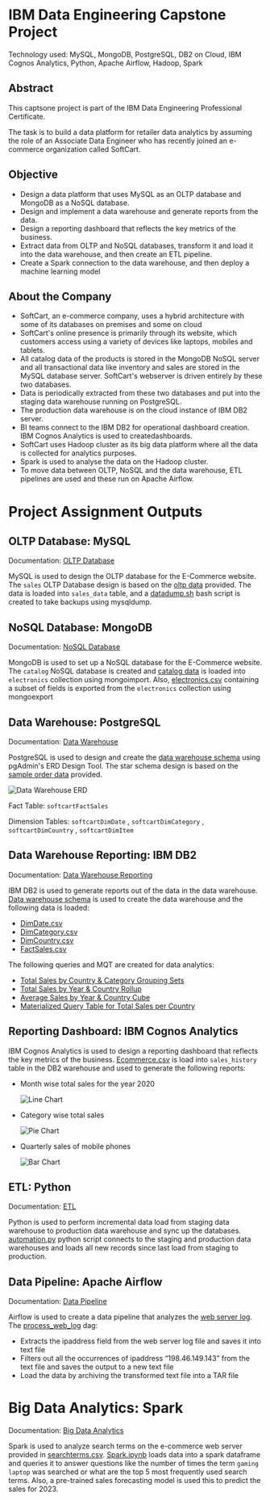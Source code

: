 # IBM Data Engineering Capstone Project

Technology used: MySQL, MongoDB, PostgreSQL, DB2 on Cloud, IBM Cognos Analytics, Python, Apache Airflow, Hadoop, Spark

## Abstract

This captsone project is part of the IBM Data Engineering Professional Certificate.

The task is to build a data platform for retailer data analytics by assuming the role of an Associate Data Engineer who has recently joined an e-commerce organization called SoftCart.

## Objective

* Design a data platform that uses MySQL as an OLTP database and MongoDB as a NoSQL database. 
* Design and implement a data warehouse and generate reports from the data. 
* Design a reporting dashboard that reflects the key metrics of the business. 
* Extract data from OLTP and NoSQL databases, transform it and load it into the data warehouse, and then create an ETL pipeline. 
* Create a Spark connection to the data warehouse, and then deploy a machine learning model

## About the Company

* SoftCart, an e-commerce company, uses a hybrid architecture with some of its databases on premises and some on cloud
* SoftCart's online presence is primarily through its website, which customers access using a variety of devices like laptops, mobiles and tablets.
* All catalog data of the products is stored in the MongoDB NoSQL server and all transactional data like inventory and sales are stored in the MySQL database server. SoftCart's webserver is driven entirely by these two databases.
* Data is periodically extracted from these two databases and put into the staging data warehouse running on PostgreSQL.
* The production data warehouse is on the cloud instance of IBM DB2 server.
* BI teams connect to the IBM DB2 for operational dashboard creation. IBM Cognos Analytics is used to createdashboards.
* SoftCart uses Hadoop cluster as its big data platform where all the data is collected for analytics purposes.
* Spark is used to analyse the data on the Hadoop cluster.
* To move data between OLTP, NoSQL and the data warehouse, ETL pipelines are used and these run on Apache Airflow.

# Project Assignment Outputs

## OLTP Database: MySQL

Documentation: [OLTP Database](https://github.com/Sidkian/SoftCart-Data-Engineering-Project/blob/master/OLTP%20Database/OLTP-Database.md)

MySQL is used to design the OLTP database for the E-Commerce website. The `sales` OLTP Database design is based on the [oltp data](https://github.com/Sidkian/SoftCart-Data-Engineering-Project/blob/master/OLTP%20Database/oltpdata.csv) provided. The data is loaded into `sales_data` table, and a [datadump.sh](https://github.com/Sidkian/SoftCart-Data-Engineering-Project/blob/master/OLTP%20Database/datadump.sh) bash script is created to take backups using mysqldump.

## NoSQL Database: MongoDB

Documentation: [NoSQL Database](https://github.com/Sidkian/SoftCart-Data-Engineering-Project/blob/master/NoSQL%20Database/NoSQL-Database.md)

MongoDB is used to set up a NoSQL database for the E-Commerce website. The `catalog` NoSQL database is created and [catalog data](https://github.com/Sidkian/SoftCart-Data-Engineering-Project/blob/master/NoSQL%20Database/catalog.json) is loaded into `electronics` collection using mongoimport. Also, [electronics.csv](https://github.com/Sidkian/SoftCart-Data-Engineering-Project/blob/master/NoSQL%20Database/electronics.csv) containing a subset of fields is exported from the `electronics` collection using mongoexport

## Data Warehouse: PostgreSQL

Documentation: [Data Warehouse](https://github.com/Sidkian/SoftCart-Data-Engineering-Project/blob/master/Data%20Warehouse/Data-Warehouse.md)

PostgreSQL is used to design and create the [data warehouse schema](https://github.com/Sidkian/SoftCart-Data-Engineering-Project/blob/master/Data%20Warehouse/data-warehouse-schema.sql) using pgAdmin's ERD Design Tool. The star schema design is based on the [sample order data](https://github.com/Sidkian/SoftCart-Data-Engineering-Project/blob/master/Data%20Warehouse/Images/sample-order-data.JPG) provided.

![Data Warehouse ERD](https://github.com/Sidkian/SoftCart-Data-Engineering-Project/blob/master/Data%20Warehouse/Images/data-warehouse-ERD.JPG)

Fact Table: `softcartFactSales`

Dimension Tables: `softcartDimDate` , `softcartDimCategory` , `softcartDimCountry` , `softcartDimItem`

## Data Warehouse Reporting: IBM DB2

Documentation: [Data Warehouse Reporting](https://github.com/Sidkian/SoftCart-Data-Engineering-Project/blob/master/Date%20Warehouse%20Reporting/Data-Warehouse-Reporting.md)

IBM DB2 is used to generate reports out of the data in the data warehouse. [Data warehouse schema](https://github.com/Sidkian/SoftCart-Data-Engineering-Project/blob/master/Date%20Warehouse%20Reporting/data-warehouse-schema-adjusted.sql) is used to create the data warehouse and the following data is loaded:

* [DimDate.csv](https://github.com/Sidkian/SoftCart-Data-Engineering-Project/blob/master/Date%20Warehouse%20Reporting/Data/DimDate.csv)
* [DimCategory.csv](https://github.com/Sidkian/SoftCart-Data-Engineering-Project/blob/master/Date%20Warehouse%20Reporting/Data/DimCategory.csv)
* [DimCountry.csv](https://github.com/Sidkian/SoftCart-Data-Engineering-Project/blob/master/Date%20Warehouse%20Reporting/Data/DimCountry.csv)
* [FactSales.csv](https://github.com/Sidkian/SoftCart-Data-Engineering-Project/blob/master/Date%20Warehouse%20Reporting/Data/FactSales.csv)

The following queries and MQT are created for data analytics:

* [Total Sales by Country & Category Grouping Sets](https://github.com/Sidkian/SoftCart-Data-Engineering-Project/blob/master/Date%20Warehouse%20Reporting/Queries/grouping-sets.sql)
* [Total Sales by Year & Country Rollup](https://github.com/Sidkian/SoftCart-Data-Engineering-Project/blob/master/Date%20Warehouse%20Reporting/Queries/rollup.sql)
* [Average Sales by Year & Country Cube](https://github.com/Sidkian/SoftCart-Data-Engineering-Project/blob/master/Date%20Warehouse%20Reporting/Queries/cube.sql)
* [Materialized Query Table for Total Sales per Country](https://github.com/Sidkian/SoftCart-Data-Engineering-Project/blob/master/Date%20Warehouse%20Reporting/Queries/mqt.sql)

## Reporting Dashboard: IBM Cognos Analytics

IBM Cognos Analytics is used to design a reporting dashboard that reflects the key metrics of the business. [Ecommerce.csv](https://github.com/Sidkian/SoftCart-Data-Engineering-Project/blob/master/Reporting%20Dashboard/ecommerce.csv) is load into `sales_history` table in the DB2 warehouse and used to generate the following reports:

* Month wise total sales for the year 2020

    ![Line Chart](https://github.com/Sidkian/SoftCart-Data-Engineering-Project/blob/master/Reporting%20Dashboard/Images/linechart.JPG)

* Category wise total sales

    ![Pie Chart](https://github.com/Sidkian/SoftCart-Data-Engineering-Project/blob/master/Reporting%20Dashboard/Images/piechart.JPG)

* Quarterly sales of mobile phones

    ![Bar Chart](https://github.com/Sidkian/SoftCart-Data-Engineering-Project/blob/master/Reporting%20Dashboard/Images/barchart.JPG)

## ETL: Python

Documentation: [ETL](https://github.com/Sidkian/SoftCart-Data-Engineering-Project/blob/master/ETL/ETL.md)

Python is used to perform incremental data load from staging data warehouse to production data warehouse and sync up the databases. [automation.py](https://github.com/Sidkian/SoftCart-Data-Engineering-Project/blob/master/ETL/automation.py) python script connects to the staging and production data warehouses and loads all new records since last load from staging to production.

## Data Pipeline: Apache Airflow

Documentation: [Data Pipeline](https://github.com/Sidkian/SoftCart-Data-Engineering-Project/blob/master/Data%20Pipeline/Data-Pipeline.md)

Airflow is used to create a data pipeline that analyzes the [web server log](https://github.com/Sidkian/SoftCart-Data-Engineering-Project/blob/master/Data%20Pipeline/accesslog.txt). The [process_web_log](https://github.com/Sidkian/SoftCart-Data-Engineering-Project/blob/master/Data%20Pipeline/process_web_log.py) dag:

* Extracts the ipaddress field from the web server log file and saves it into text file
* Filters out all the occurrences of ipaddress “198.46.149.143” from the text file and saves the output to a new text file
* Load the data by archiving the transformed text file into a TAR file

# Big Data Analytics: Spark

Documentation: [Big Data Analytics](https://github.com/Sidkian/SoftCart-Data-Engineering-Project/blob/master/Big%20Data%20Analytics/Big-Data-Analytics.md)

Spark is used to analyze search terms on the e-commerce web server provided in [searchterms.csv](https://github.com/Sidkian/SoftCart-Data-Engineering-Project/blob/master/Big%20Data%20Analytics/searchterms.csv). [Spark.ipynb](https://github.com/Sidkian/SoftCart-Data-Engineering-Project/blob/master/Big%20Data%20Analytics/Spark.ipynb) loads data into a spark dataframe and queries it to answer questions like the number of times the term `gaming laptop` was searched or what are the top 5 most frequently used search terms. Also, a pre-trained sales forecasting model is used this to predict the sales for 2023.









